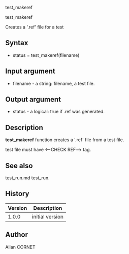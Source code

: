 


test_makeref


test_makeref

Creates a '.ref' file for a test

## Syntax

- status = test_makeref(filename)

## Input argument

 - filename - a string: filename, a test file.

## Output argument

 - status - a logical: true if .ref was generated.

## Description


  <p><b>test_makeref</b> function creates a '.ref' file from a test file.</p>
  <p>test file must have &lt;--CHECK REF--&gt; tag.</p>


## See also

test_run.md test_run.
## History

|Version|Description|
|------|------|
|1.0.0|initial version|


## Author

Allan CORNET



